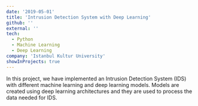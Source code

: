 ```yaml
---
date: '2019-05-01'
title: 'Intrusion Detection System with Deep Learning'
github: ''
external: ''
tech:
  - Python
  - Machine Learning
  - Deep Learning
company: 'Istanbul Kultur University'
showInProjects: true
---
```


In this project, we have implemented an Intrusion Detection System (IDS) with different machine learning and deep learning models. Models are created using deep learning architectures and they are used to process the data needed for IDS.
